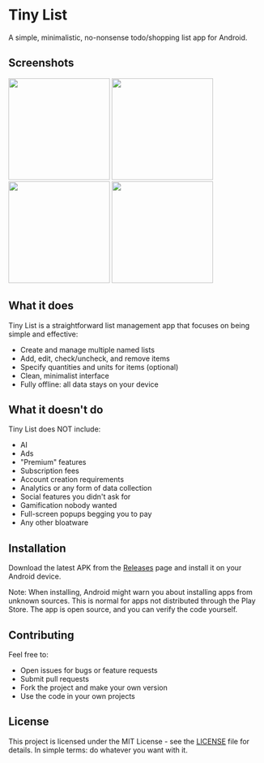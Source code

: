 # Tiny List

A simple, minimalistic, no-nonsense todo/shopping list app for Android.

## Screenshots
<p float="left">
<img src="./screenshots/store1.png" width="200">
<img src="./screenshots/store2.png" width="200">
<img src="./screenshots/store3.png" width="200">
<img src="./screenshots/store4.png" width="200">
</p>

## What it does

Tiny List is a straightforward list management app that focuses on being simple and effective:

- Create and manage multiple named lists
- Add, edit, check/uncheck, and remove items
- Specify quantities and units for items (optional)
- Clean, minimalist interface
- Fully offline: all data stays on your device

## What it doesn't do

Tiny List does NOT include:
- AI
- Ads
- "Premium" features
- Subscription fees
- Account creation requirements
- Analytics or any form of data collection
- Social features you didn't ask for
- Gamification nobody wanted
- Full-screen popups begging you to pay
- Any other bloatware

## Installation

Download the latest APK from the [Releases](../../releases) page and install it on your Android device.

Note: When installing, Android might warn you about installing apps from unknown sources. This is normal for apps not distributed through the Play Store. The app is open source, and you can verify the code yourself.

## Contributing

Feel free to:
- Open issues for bugs or feature requests
- Submit pull requests
- Fork the project and make your own version
- Use the code in your own projects

## License

This project is licensed under the MIT License - see the [LICENSE](LICENSE) file for details. In simple terms: do whatever you want with it.
